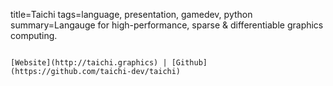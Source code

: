 title=Taichi
tags=language, presentation, gamedev, python
summary=Langauge for high-performance, sparse & differentiable graphics computing.
~~~~~~

[Website](http://taichi.graphics) | [Github](https://github.com/taichi-dev/taichi)

